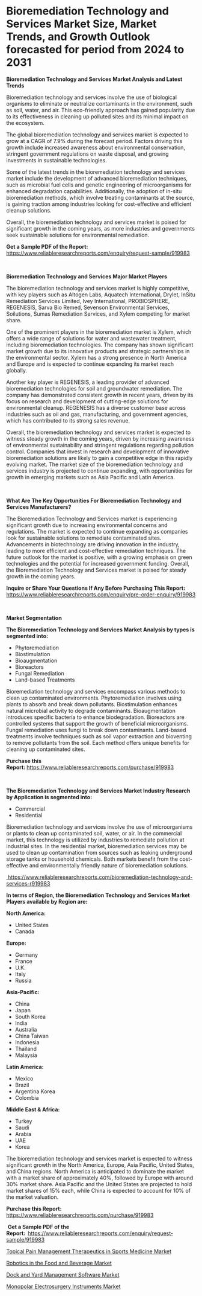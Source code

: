 <p><h1>Bioremediation Technology and Services Market Size, Market Trends, and Growth Outlook forecasted for period from 2024 to 2031</h1></p><p><strong>Bioremediation Technology and Services Market Analysis and Latest Trends</strong></p>
<p><p>Bioremediation technology and services involve the use of biological organisms to eliminate or neutralize contaminants in the environment, such as soil, water, and air. This eco-friendly approach has gained popularity due to its effectiveness in cleaning up polluted sites and its minimal impact on the ecosystem.</p><p>The global bioremediation technology and services market is expected to grow at a CAGR of 7.9% during the forecast period. Factors driving this growth include increased awareness about environmental conservation, stringent government regulations on waste disposal, and growing investments in sustainable technologies.</p><p>Some of the latest trends in the bioremediation technology and services market include the development of advanced bioremediation techniques, such as microbial fuel cells and genetic engineering of microorganisms for enhanced degradation capabilities. Additionally, the adoption of in-situ bioremediation methods, which involve treating contaminants at the source, is gaining traction among industries looking for cost-effective and efficient cleanup solutions.</p><p>Overall, the bioremediation technology and services market is poised for significant growth in the coming years, as more industries and governments seek sustainable solutions for environmental remediation.</p></p>
<p><strong>Get a Sample PDF of the Report:&nbsp;</strong> <a href="https://www.reliableresearchreports.com/enquiry/request-sample/919983">https://www.reliableresearchreports.com/enquiry/request-sample/919983</a></p>
<p>&nbsp;</p>
<p><strong>Bioremediation Technology and Services Major Market Players</strong></p>
<p><p>The bioremediation technology and services market is highly competitive, with key players such as Altogen Labs, Aquatech International, Drylet, InSitu Remediation Services Limited, Ivey International, PROBIOSPHERE, REGENESIS, Sarva Bio Remed, Sevenson Environmental Services, Soilutions, Sumas Remediation Services, and Xylem competing for market share.</p><p>One of the prominent players in the bioremediation market is Xylem, which offers a wide range of solutions for water and wastewater treatment, including bioremediation technologies. The company has shown significant market growth due to its innovative products and strategic partnerships in the environmental sector. Xylem has a strong presence in North America and Europe and is expected to continue expanding its market reach globally.</p><p>Another key player is REGENESIS, a leading provider of advanced bioremediation technologies for soil and groundwater remediation. The company has demonstrated consistent growth in recent years, driven by its focus on research and development of cutting-edge solutions for environmental cleanup. REGENESIS has a diverse customer base across industries such as oil and gas, manufacturing, and government agencies, which has contributed to its strong sales revenue.</p><p>Overall, the bioremediation technology and services market is expected to witness steady growth in the coming years, driven by increasing awareness of environmental sustainability and stringent regulations regarding pollution control. Companies that invest in research and development of innovative bioremediation solutions are likely to gain a competitive edge in this rapidly evolving market. The market size of the bioremediation technology and services industry is projected to continue expanding, with opportunities for growth in emerging markets such as Asia Pacific and Latin America.</p></p>
<p>&nbsp;</p>
<p><strong>What Are The Key Opportunities For Bioremediation Technology and Services Manufacturers?</strong></p>
<p><p>The Bioremediation Technology and Services market is experiencing significant growth due to increasing environmental concerns and regulations. The market is expected to continue expanding as companies look for sustainable solutions to remediate contaminated sites. Advancements in biotechnology are driving innovation in the industry, leading to more efficient and cost-effective remediation techniques. The future outlook for the market is positive, with a growing emphasis on green technologies and the potential for increased government funding. Overall, the Bioremediation Technology and Services market is poised for steady growth in the coming years.</p></p>
<p><strong>Inquire or Share Your Questions If Any Before Purchasing This Report:</strong> <a href="https://www.reliableresearchreports.com/enquiry/pre-order-enquiry/919983">https://www.reliableresearchreports.com/enquiry/pre-order-enquiry/919983</a></p>
<p>&nbsp;</p>
<p><strong>Market Segmentation</strong></p>
<p><strong>The Bioremediation Technology and Services Market Analysis by types is segmented into:</strong></p>
<p><ul><li>Phytoremediation</li><li>Biostimulation</li><li>Bioaugmentation</li><li>Bioreactors</li><li>Fungal Remediation</li><li>Land-based Treatments</li></ul></p>
<p><p>Bioremediation technology and services encompass various methods to clean up contaminated environments. Phytoremediation involves using plants to absorb and break down pollutants. Biostimulation enhances natural microbial activity to degrade contaminants. Bioaugmentation introduces specific bacteria to enhance biodegradation. Bioreactors are controlled systems that support the growth of beneficial microorganisms. Fungal remediation uses fungi to break down contaminants. Land-based treatments involve techniques such as soil vapor extraction and bioventing to remove pollutants from the soil. Each method offers unique benefits for cleaning up contaminated sites.</p></p>
<p><strong>Purchase this Report:&nbsp;</strong><a href="https://www.reliableresearchreports.com/purchase/919983">https://www.reliableresearchreports.com/purchase/919983</a></p>
<p>&nbsp;</p>
<p><strong>The Bioremediation Technology and Services Market Industry Research by Application is segmented into:</strong></p>
<p><ul><li>Commercial</li><li>Residential</li></ul></p>
<p><p>Bioremediation technology and services involve the use of microorganisms or plants to clean up contaminated soil, water, or air. In the commercial market, this technology is utilized by industries to remediate pollution at industrial sites. In the residential market, bioremediation services may be used to clean up contamination from sources such as leaking underground storage tanks or household chemicals. Both markets benefit from the cost-effective and environmentally friendly nature of bioremediation solutions.</p></p>
<p><a href="https://www.reliableresearchreports.com/bioremediation-technology-and-services-r919983">&nbsp;https://www.reliableresearchreports.com/bioremediation-technology-and-services-r919983</a></p>
<p><strong>In terms of Region, the Bioremediation Technology and Services Market Players available by Region are:</strong></p>
<p>
    <p> <strong> North America: </strong>
        <ul>
            <li>United States</li>
            <li>Canada</li>
        </ul>
        </p> 
    <p> <strong> Europe: </strong>
        <ul>
            <li>Germany</li>
            <li>France</li>
            <li>U.K.</li>
            <li>Italy</li>
            <li>Russia</li>
        </ul>
        </p> 
    <p> <strong> Asia-Pacific: </strong>
        <ul>
            <li>China</li>
            <li>Japan</li>
            <li>South Korea</li>
            <li>India</li>
            <li>Australia</li>
            <li>China Taiwan</li>
            <li>Indonesia</li>
            <li>Thailand</li>
            <li>Malaysia</li>
        </ul>
        </p> 
    <p> <strong> Latin America: </strong>
        <ul>
            <li>Mexico</li>
            <li>Brazil</li>
            <li>Argentina Korea</li>
            <li>Colombia</li>
        </ul>
        </p> 
    <p> <strong> Middle East & Africa: </strong>
        <ul>
            <li>Turkey</li>
            <li>Saudi</li>
            <li>Arabia</li>
            <li>UAE</li>
            <li>Korea</li>
        </ul>
    </p>
    </p>
<p><p>The bioremediation technology and services market is expected to witness significant growth in the North America, Europe, Asia Pacific, United States, and China regions. North America is anticipated to dominate the market with a market share of approximately 40%, followed by Europe with around 30% market share. Asia Pacific and the United States are projected to hold market shares of 15% each, while China is expected to account for 10% of the market valuation.</p></p>
<p><strong>Purchase this Report: </strong><a href="https://www.reliableresearchreports.com/purchase/919983">https://www.reliableresearchreports.com/purchase/919983</a></p>
<p>&nbsp;<strong>Get a Sample PDF of the Report:&nbsp;&nbsp;</strong><a href="https://www.reliableresearchreports.com/enquiry/request-sample/919983">https://www.reliableresearchreports.com/enquiry/request-sample/919983</a></p>
<p><strong></strong></p>
<p><p><a href="https://github.com/JennyferFeil2023/Market-Research-Report-List-1/blob/main/topical-pain-management-therapeutics-in-sports-medicine-market.md">Topical Pain Management Therapeutics in Sports Medicine Market</a></p><p><a href="https://www.linkedin.com/pulse/robotics-food-beverage-market-trends-analysis-forecasted-cuebe">Robotics in the Food and Beverage Market</a></p><p><a href="https://github.com/gracielawharr/Market-Research-Report-List-1/blob/main/dock-and-yard-management-software-market.md">Dock and Yard Management Software Market</a></p><p><a href="https://www.linkedin.com/pulse/monopolar-electrosurgery-instruments-market-exploring-share-iyaff?trackingId=SpGTNivIn4XRBLhmo3APDA%3D%3D">Monopolar Electrosurgery Instruments Market</a></p></p>